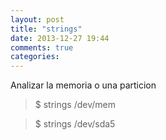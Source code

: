 ```yaml
---
layout: post
title: "strings"
date: 2013-12-27 19:44
comments: true
categories: 
---
```

Analizar la memoria o una particion 

>$ strings /dev/mem 

>$ strings /dev/sda5

